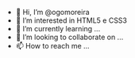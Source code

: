 - 👋 Hi, I’m @ogomoreira
- 👀 I’m interested in HTML5 e CSS3
- 🌱 I’m currently learning ...
- 💞️ I’m looking to collaborate on ...
- 📫 How to reach me ...

<!---
ogomoreira/ogomoreira is a ✨ special ✨ repository because its `README.md` (this file) appears on your GitHub profile.
You can click the Preview link to take a look at your changes.
--->
